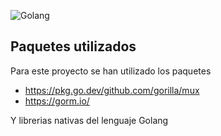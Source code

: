 ![Golang](https://upload.wikimedia.org/wikipedia/commons/thumb/0/05/Go_Logo_Blue.svg/1200px-Go_Logo_Blue.svg.png)

## Paquetes utilizados

Para este proyecto se han utilizado los paquetes

- https://pkg.go.dev/github.com/gorilla/mux
- https://gorm.io/

Y librerias nativas del lenguaje Golang